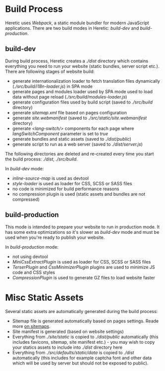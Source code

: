 # Build Process

Heretic uses *Webpack*, a static module bundler for modern JavaScript applications. There are two build modes in Heretic: *build-dev* and *build-production*.

## build-dev

During build process, Heretic creates a *./dist* directory which contains everything you need to run your website (static bundles, server script etc.). There are following stages of website build:

* generate internationalization loader to fetch translation files dynamically (*./src/build/i18n-loader.js*) in SPA mode
* generate pages and modules loader used by SPA mode used to load data without page reload (*./src/build/modules-loader.js*)
* generate configuration files used by build script (saved to *./src/build* directory)
* generate *sitemap.xml* file based on pages configuration
* generate *site.webmanifest* (saved to *./src/static/site.webmanifest* directory)
* generate *&lt;lang-switch/&gt;* components for each page where *langSwitchComponent* parameter is set to *true*
* generate bundles and static assets (saved to *./dist/public*)
* generate script to run as a web server (saved to *./dist/server.js*)

The following directories are deleted and re-created every time you start the build process: *./dist*, *./src/build*.

In *build-dev* mode:

* *inline-source-map* is used as devtool
* *style-loader* is used as loader for CSS, SCSS or SASS files
* no code is minimized for build performance reasons
* no compression plugin is used (static assets and bundles are not compressed)

## build-production

This mode is intended to prepare your website to run in production mode. It has some extra optimizations so it's slower as *build-dev* mode and must be used when you're ready to publish your website.

In *build-production* mode:

* not using devtool
* *MiniCssExtractPlugin* is used as loader for CSS, SCSS or SASS files
* *TerserPlugin* and *CssMinimizerPlugin* plugins are used to minimize JS code and CSS styles
* *CompressionPlugin* is used to generate GZ files to load website faster

# Misc Static Assets

Several static assets are automatically generated during the build process:

* Sitemap file is generated automatically based on pages settings. Reade more [on sitemaps](pages.md).
* Site manifest is generated (based on website settings)
* Everything from *./site/static* is copied to *./dist/public* automatically (this includes favicons, sitemap, site manifest etc.) - you may wish to copy your statics assets to include into *./dist* directory here
* Everything from *./src/defaults/static/data* is copied to *./dist* automatically (this includes for example captcha font and other data which will be used by server but should not be exposed to public). 